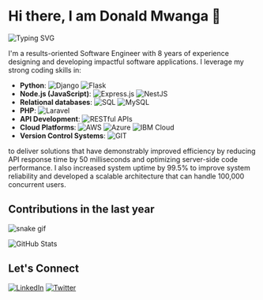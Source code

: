 # Hi there, I am Donald Mwanga 👋

![Typing SVG](https://readme-typing-svg.herokuapp.com?color=%2336BCF7&lines=Software+Engineer;Backend+Developer;Frontend+Developer;Full+Stack+Developer;UI%2FUX+Designer)

I'm a results-oriented Software Engineer with 8 years of experience designing and developing impactful software applications. I leverage my strong coding skills in:

- **Python**: 
  ![Django](https://img.shields.io/badge/Django-092E20?style=for-the-badge&logo=django&logoColor=white)
  ![Flask](https://img.shields.io/badge/Flask-000000?style=for-the-badge&logo=flask&logoColor=white)
- **Node.js (JavaScript)**: 
  ![Express.js](https://img.shields.io/badge/Express.js-404D59?style=for-the-badge)
  ![NestJS](https://img.shields.io/badge/nestjs-%23E0234E?style=for-the-badge&logo=nestjs&logoColor=white)
- **Relational databases**: 
  ![SQL](https://img.shields.io/badge/SQL-4479A1?style=for-the-badge&logo=postgresql&logoColor=white)
  ![MySQL](https://img.shields.io/badge/MySQL-4479A1?style=for-the-badge&logo=mysql&logoColor=white)
- **PHP**: 
  ![Laravel](https://img.shields.io/badge/Laravel-FF2D20?style=for-the-badge&logo=laravel&logoColor=white)
- **API Development**: 
  ![RESTful APIs](https://img.shields.io/badge/REST-02569B?style=for-the-badge&logo=rest&logoColor=white)
- **Cloud Platforms**: 
  ![AWS](https://img.shields.io/badge/AWS-232F3E?style=for-the-badge&logo=amazon-aws&logoColor=white)
  ![Azure](https://img.shields.io/badge/Azure-0078D4?style=for-the-badge&logo=microsoft-azure&logoColor=white)
  ![IBM Cloud](https://img.shields.io/badge/IBM%20Cloud-1261FE?style=for-the-badge&logo=ibm-cloud&logoColor=white)
- **Version Control Systems**: 
  ![GIT](https://img.shields.io/badge/GIT-F05032?style=for-the-badge&logo=git&logoColor=white)

to deliver solutions that have demonstrably improved efficiency by reducing API response time by 50 milliseconds and optimizing server-side code performance. I also increased system uptime by 99.5% to improve system reliability and developed a scalable architecture that can handle 100,000 concurrent users.

## Contributions in the last year
![snake gif](https://github.com/your-github-username/your-github-username/blob/output/github-contribution-grid-snake.svg)

![GitHub Stats](https://github-readme-stats.vercel.app/api?username=your-github-username&show_icons=true&theme=radical)

## Let's Connect
[![LinkedIn](https://img.shields.io/badge/LinkedIn-blue?style=for-the-badge&logo=linkedin)](https://www.linkedin.com/in/donald-mwanga-4bb5abba/)
[![Twitter](https://img.shields.io/badge/Twitter-blue?style=for-the-badge&logo=twitter)](https://twitter.com/your-twitter-handle)
